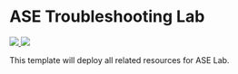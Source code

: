 # ASE Troubleshooting Lab

<a href="https://portal.azure.com/#create/Microsoft.Template/uri/https%3A%2F%2Fraw.githubusercontent.com%2FWelasco%2FASELab%2Fmaster%2Faselab-template.json" target="_blank">
    <img src="http://azuredeploy.net/deploybutton.png"/>
</a>
<a href="http://armviz.io/#/?load=https%3A%2F%2Fraw.githubusercontent.com%2FWelasco%2FASELab%2Fmaster%2Faselab-template.json" target="_blank">
    <img src="http://armviz.io/visualizebutton.png"/>
</a>

This template will deploy all related resources for  ASE Lab.

